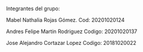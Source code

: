Integrantes del grupo:

Mabel Nathalia Rojas Gómez.     Cod:    20201020124

Andres Felipe Martin Rodriguez  Codigo: 20201020137

Jose Alejandro Cortazar Lopez   Codigo: 20181020022

